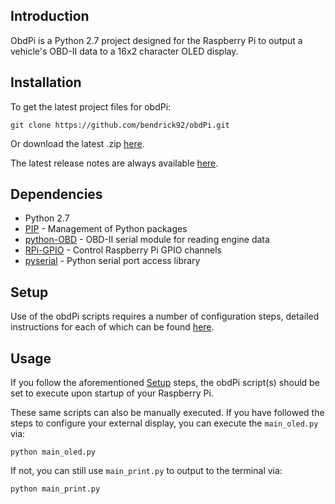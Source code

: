 ## Introduction

ObdPi is a Python 2.7 project designed for the Raspberry Pi to output a vehicle's OBD-II data to a 16x2 character OLED display.

## Installation

To get the latest project files for obdPi:

```
git clone https://github.com/bendrick92/obdPi.git
```

Or download the latest .zip [here](https://github.com/bendrick92/obdPi/archive/master.zip).

The latest release notes are always available [here](https://github.com/bendrick92/obdPi/releases/latest).

## Dependencies

* Python 2.7
* [PIP](https://pypi.python.org/pypi/pip) - Management of Python packages
* [python-OBD](https://github.com/brendan-w/python-OBD) - OBD-II serial module for reading engine data
* [RPi-GPIO](https://pypi.python.org/pypi/RPi.GPIO) - Control Raspberry Pi GPIO channels
* [pyserial](https://github.com/pyserial/pyserial) - Python serial port access library


## Setup

Use of the obdPi scripts requires a number of configuration steps, detailed instructions for each of which can be found [here](/setup).

## Usage

If you follow the aforementioned [Setup](/setup) steps, the obdPi script(s) should be set to execute upon startup of your Raspberry Pi.

These same scripts can also be manually executed.  If you have followed the steps to configure your external display, you can execute the `main_oled.py` via:

```
python main_oled.py
```

If not, you can still use `main_print.py` to output to the terminal via:

```
python main_print.py
```